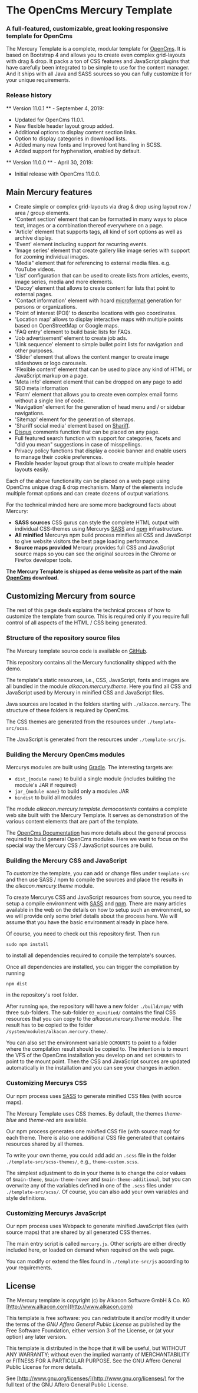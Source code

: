 # The OpenCms Mercury Template #

### A full-featured, customizable, great looking responsive template for OpenCms ###

The Mercury Template is a complete, modular template for [OpenCms](http://opencms.org).
It is based on Bootstrap 4 and allows you to create even complex grid-layouts with drag & drop.
It packs a ton of CSS features and JavaScript plugins that have carefully been integrated to be simple to use for the content manager. And it ships with all Java and SASS sources so you can fully customize it for your unique requirements.

### Release history ###

** Version 11.0.1 ** - September 4, 2019:

* Updated for OpenCms 11.0.1.
* New flexible header layout group added.
* Additional options to display content section links.
* Option to display categories in download lists.
* Added many new fonts and Improved font handling in SCSS.
* Added support for hyphenation, enabled by default.

** Version 11.0.0 ** - April 30, 2019:

* Initial release with OpenCms 11.0.0.

## Main Mercury features ##

* Create simple or complex grid-layouts via drag & drop using layout row / area  / group elements.
* 'Content section' element that can be formatted in many ways to place text, images or a combination thereof everywhere on a page.
* 'Article' element that supports tags, all kind of sort options as well as archive display.
* 'Event' element including support for recurring events.
* 'Image series' element that create gallery like image series with support for zooming individual images.
* 'Media" element that for referencing to external media files. e.g. YouTube videos.
* 'List' configuration that can be used to create lists from articles, events, image series, media and more elements.
* 'Decoy' element that allows to create content for lists that point to external pages.
* 'Contact information' element with hcard [microformat](http://microformats.org/) generation for persons or organizations.
* 'Point of interest (POI)' to describe locations with geo coordinates.
* 'Location map' allows to display interactive maps with multiple points based on OpenStreetMap or Google maps.
* 'FAQ entry' element to build basic lists for FAQs.
* 'Job advertisement' element to create job ads.
* 'Link sequence' element to simple bullet point lists for navigation and other purposes.
* 'Slider' element that allows the content manger to create image slideshows or logo carousels.
* 'Flexible content' element that can be used to place any kind of HTML or JavaScript markup on a page.
* 'Meta info' element element that can be dropped on any page to add SEO meta information
* 'Form' element that allows you to create even complex email forms without a single line of code.
* 'Navigation' element for the generation of head menu and / or sidebar navigations.
* 'Sitemap' element for the generation of sitemaps.
* 'Shariff social media' element based on [Shariff](https://github.com/heiseonline/shariff).
* [Disqus](https://disqus.com/) comments function that can be placed on any page.
* Full featured search function with support for categories, facets and "did you mean" suggestions in case of misspellings.
* Privacy policy functions that display a cookie banner and enable users to manage their cookie preferences.
* Flexible header layout group that allows to create multiple header layouts easily.

Each of the above functionality can be placed on a web page using OpenCms unique drag & drop mechanism. Many of the elements include multiple format options and can create dozens of output variations.

For the technical minded here are some more background facts about Mercury:

* **SASS sources** CSS gurus can style the complete HTML output with individual CSS-themes using Mercurys [SASS](https://sass-lang.com) and [npm](https://www.npmjs.com) infrastructure.
* **All minified** Mercurys npm build process minifies all CSS and JavaScript to give website visitors the best page loading performance.
* **Source maps provided** Mercury provides full CSS and JavaScript source maps so you can see the original sources in the Chrome or Firefox developer tools.

**The Mercury Template is shipped as demo website as part of the main [OpenCms](http://opencms.org) download.**

## Customizing Mercury from source ##

The rest of this page deals explains the technical process of how to customize the template from source. This is required only if you require full control of all aspects of the HTML / CSS being generated.

### Structure of the repository source files  ###

The Mercury template source code is available on [GitHub](https://github.com/alkacon/mercury-template).

This repository contains all the Mercury functionality shipped with the demo.

The template's static resources, i.e., CSS, JavaScript, fonts and images are all bundled in the module *alkacon.mercury.theme*. Here you find all CSS and JavaScript used by Mercury in minified CSS and JavaScript files.

Java sources are located in the folders starting with `./alkacon.mercury`. The structure of these folders is required by OpenCms.

The CSS themes are generated from the resources under `./template-src/scss`.

The JavaScript is generated from the resources under `./template-src/js`.

### Building the Mercury OpenCms modules ###

Mercurys modules are built using [Gradle](https://gradle.org). The interesting targets are:

* `dist_{module name}` to build a single module (includes building the module's JAR if required)
* `jar_{module name}` to build only a modules JAR
* `bindist` to build all modules

The module *alkacon.mercury.template.democontents* contains a complete web site built with the Mercury Template. It serves as demonstration of the various content elements that are part of the template.

The  [OpenCms Documentation](http://documentation.opencms.org) has more details about the general process required to build general OpenCms modules. Here we want to focus on the special way the Mercury CSS / JavaScript sources are build.

### Building the Mercury CSS  and JavaScript  ###

To customize the template, you can add or change files under `template-src` and then use SASS / npm to compile the sources and place the results in the  *alkacon.mercury.theme* module.

To create Mercurys CSS and JavaScript resources from source, you need to setup a compile environment with [SASS](https://sass-lang.com) and [npm](https://www.npmjs.com). There are many articles available in the web on the details on how to setup such an environment, so we will provide only some brief details about the process here. We will assume that you have the basic environment already in place here.

Of course, you need to check out this repository first. Then run

```shell
sudo npm install
```
to install all dependencies required to compile the template's sources.

Once all dependencies are installed, you can trigger the compilation by running

```shell
npm dist
```
in the repository's root folder.

After running `npm`, the repository will have a new folder `./build/npm/` with three sub-folders. The sub-folder `03_minified/` contains the final CSS resources that you can copy to the *alkacon.mercury.theme* module. The result has to be copied to the folder `/system/modules/alkacon.mercury.theme/`.

You can also set the environment variable `OCMOUNTS` to point to a folder where the compilation result should be copied to. The intention is to mount the VFS of the OpenCms installation you develop on and set `OCMOUNTS` to point to the mount point. Then the CSS and JavaScript sources are updated automatically in the installation and you can see your changes in action.

### Customizing Mercurys CSS ###

Our npm process uses [SASS](https://sass-lang.com/) to generate minified CSS files (with source maps).

The Mercury Template uses CSS themes. By default, the themes *theme-blue* and *theme-red* are available.

Our npm process generates one minified CSS file (with source map) for each theme. There is also one additional CSS file generated that contains resources shared by all themes.

To write your own theme, you could add add an `.scss` file in the folder `./template-src/scss-themes/`, e.g., `theme-custom.scss`.

The simplest adjustment to do in your theme is to change the color values of `$main-theme`, `$main-theme-hover` and `$main-theme-additional`, but you can overwrite any of the variables defined in one of the `.scss` files under `./template-src/scss/`. Of course, you can also add your own variables and style definitions.

### Customizing Mercurys JavaScript ###

Our npm process uses Webpack to generate minified JavaScript files (with source maps) that are shared by all generated CSS themes.

The main entry script is called `mercury.js`. Other scripts are either directly included here, or loaded on demand when required on the web page.

You can modify or extend the files found in `./template-src/js` according to your requirements.

## License ##

The Mercury template is copyright (c) by Alkacon Software GmbH & Co. KG [http://www.alkacon.com](http://www.alkacon.com)

This template is free software: you can redistribute it and/or modify
it under the terms of the *GNU Affero General Public License* as
published by the Free Software Foundation, either version 3 of the
License, or (at your option) any later version.

This template is distributed in the hope that it will be useful,
but WITHOUT ANY WARRANTY; without even the implied warranty of
MERCHANTABILITY or FITNESS FOR A PARTICULAR PURPOSE.  See the
GNU Affero General Public License for more details.

See [http://www.gnu.org/licenses/](http://www.gnu.org/licenses/) for the
full text of the GNU Affero General Public License.


